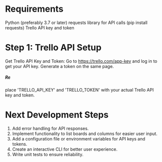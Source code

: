 # Requirements
Python (preferably 3.7 or later)
requests library for API calls (pip install requests)
Trello API key and token

# Step 1: Trello API Setup
Get Trello API Key and Token:
Go to https://trello.com/app-key and log in to get your API key.
Generate a token on the same page.

##### Re
place 'TRELLO_API_KEY' and 'TRELLO_TOKEN' with your actual Trello API key and token.

# Next Development Steps
1. Add error handling for API responses.
2. Implement functionality to list boards and columns for easier user input.
3. Add a configuration file or environment variables for API keys and tokens.
4. Create an interactive CLI for better user experience.
5. Write unit tests to ensure reliability.
